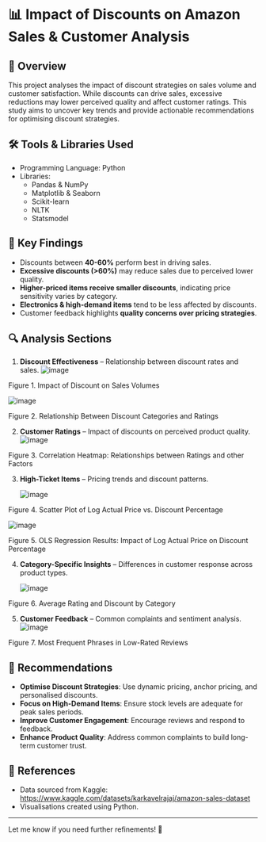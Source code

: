 # 📊 Impact of Discounts on Amazon Sales & Customer Analysis

## 📖 Overview  
This project analyses the impact of discount strategies on sales volume and customer satisfaction. While discounts can drive sales, excessive reductions may lower perceived quality and affect customer ratings. This study aims to uncover key trends and provide actionable recommendations for optimising discount strategies.  

## 🛠 Tools & Libraries Used  
- Programming Language: Python   
- Libraries:
   - Pandas & NumPy  
   - Matplotlib & Seaborn   
   - Scikit-learn    
   - NLTK
   - Statsmodel

## 📌 Key Findings  
- Discounts between **40-60%** perform best in driving sales.  
- **Excessive discounts (>60%)** may reduce sales due to perceived lower quality.  
- **Higher-priced items receive smaller discounts**, indicating price sensitivity varies by category.  
- **Electronics & high-demand items** tend to be less affected by discounts.  
- Customer feedback highlights **quality concerns over pricing strategies**.  

## 🔍 Analysis Sections  
1. **Discount Effectiveness** – Relationship between discount rates and sales.
   ![image](https://github.com/user-attachments/assets/9ee50b72-df02-4eda-8af5-a0f581f37f92)

Figure 1. Impact of Discount on Sales Volumes
   
   ![image](https://github.com/user-attachments/assets/1cafa5c2-41e5-46fe-9dfd-3009d1df3ea2)

Figure 2. Relationship Between Discount Categories and Ratings
   
2. **Customer Ratings** – Impact of discounts on perceived product quality.
   ![image](https://github.com/user-attachments/assets/28bb8f92-4b5f-43f2-a705-68c4f0ce5356)
   
Figure 3. Correlation Heatmap: Relationships between Ratings and other Factors

3. **High-Ticket Items** – Pricing trends and discount patterns.
   
   ![image](https://github.com/user-attachments/assets/5510e324-612d-4cdf-a9a9-230f1d77f374)
   
Figure 4. Scatter Plot of Log Actual Price vs. Discount Percentage

   ![image](https://github.com/user-attachments/assets/b2ecb675-6481-4c60-8f7a-9396c13c4ff6)
   
Figure 5. OLS Regression Results: Impact of Log Actual Price on Discount Percentage


4. **Category-Specific Insights** – Differences in customer response across product types.
   
   ![image](https://github.com/user-attachments/assets/8763e441-22f6-4cf4-891b-ae0cf3f16206)
   
Figure 6. Average Rating and Discount by Category

5. **Customer Feedback** – Common complaints and sentiment analysis.
   ![image](https://github.com/user-attachments/assets/6bfe5317-2e76-4eba-8f5e-fcf11e1d4c83)
   
Figure 7. Most Frequent Phrases in Low-Rated Reviews


## 📢 Recommendations  
- **Optimise Discount Strategies**: Use dynamic pricing, anchor pricing, and personalised discounts.  
- **Focus on High-Demand Items**: Ensure stock levels are adequate for peak sales periods.  
- **Improve Customer Engagement**: Encourage reviews and respond to feedback.  
- **Enhance Product Quality**: Address common complaints to build long-term customer trust.  

## 📎 References  
- Data sourced from Kaggle: https://www.kaggle.com/datasets/karkavelrajaj/amazon-sales-dataset
- Visualisations created using Python.  

---  
Let me know if you need further refinements! 🚀
